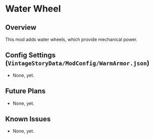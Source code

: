 Water Wheel
=================

Overview
--------

This mod adds water wheels, which provide mechanical power.


Config Settings (`VintageStoryData/ModConfig/WarmArmor.json`)
--------

* None, yet.


Future Plans
--------

* None, yet.


Known Issues
--------

* None, yet.

